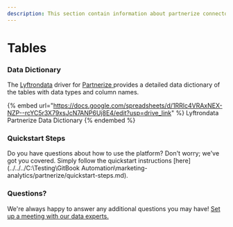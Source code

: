 ```yaml
---
description: This section contain information about partnerize connector tables information
---
```


# Tables

### Data Dictionary

The [Lyftrondata](https://www.lyftrondata.com/) driver for [Partnerize](https://www.lyftrondata.com/integration/marketing-analytics/partnerize//)[ ](https://www.lyftrondata.com/integration/partnerize/)provides a detailed data dictionary of the tables with data types and column names.

{% embed url="https://docs.google.com/spreadsheets/d/1RRlc4VRAxNEX-NZP--rcYC5r3X79xsJcN7ANP6Uj8E4/edit?usp=drive_link" %}
Lyftrondata Partnerize Data Dictionary
{% endembed %}

### Quickstart Steps

Do you have questions about how to use the platform? Don't worry; we've got you covered. Simply follow the quickstart instructions [here](../../../C:\Testing\GitBook Automation\marketing-analytics/partnerize/quickstart-steps.md).

### Questions? <a href="#questions" id="questions"></a>

We're always happy to answer any additional questions you may have! [Set up a meeting with our data experts.](https://www.lyftrondata.com/book-a-meeting/)

